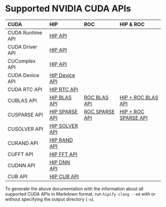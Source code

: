# Supported NVIDIA CUDA APIs

|      **CUDA**   | **HIP**                                                              |   **ROC**      |        **HIP & ROC**        |
|:----------------|:---------------------------------------------------------------------|:---------------|:----------------------------|
| CUDA Runtime API     | [HIP API](tables/CUDA_Runtime_API_functions_supported_by_HIP.md)     |       |        |
| CUDA Driver API      | [HIP API](tables/CUDA_Driver_API_functions_supported_by_HIP.md)      |       |        |
| CUComplex API     | [HIP API](tables/cuComplex_API_supported_by_HIP.md)                  |       |        |
| CUDA Device API      | [HIP Device API](tables/CUDA_Device_API_supported_by_HIP.md)         |       |        |
| CUDA RTC API         | [HIP RTC API](tables/CUDA_RTC_API_supported_by_HIP.md)               |       |        |
| CUBLAS API        | [HIP BLAS API](tables/CUBLAS_API_supported_by_HIP.md)                | [ROC BLAS API](tables/CUBLAS_API_supported_by_ROC.md)     | [HIP + ROC BLAS API](tables/CUBLAS_API_supported_by_HIP_and_ROC.md)     |
| CUSPARSE API      | [HIP SPARSE API](tables/CUSPARSE_API_supported_by_HIP.md)            | [ROC SPARSE API](tables/CUSPARSE_API_supported_by_ROC.md) | [HIP + ROC SPARSE API](tables/CUSPARSE_API_supported_by_HIP_and_ROC.md) |
| CUSOLVER API      | [HIP SOLVER API](tables/CUSOLVER_API_supported_by_HIP.md)            |       |        |
| CURAND API        | [HIP RAND API](tables/CURAND_API_supported_by_HIP.md)                |       |        |
| CUFFT API         | [HIP FFT API](tables/CUFFT_API_supported_by_HIP.md)                  |       |        |
| CUDNN API         | [HIP DNN API](tables/CUDNN_API_supported_by_HIP.md)                  |       |        |
| CUB API           | [HIP CUB API](tables/CUB_API_supported_by_HIP.md)                    |       |        |

To generate the above documentation with the information about all supported CUDA APIs in Markdown format, run `hipify-clang --md` with or without specifying the output directory (`-o`).
